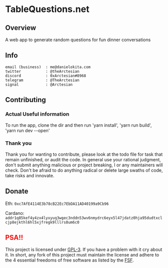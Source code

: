 # TableQuestions.net 

## Overview
A web app to generate random questions for fun dinner conversations

## Info

```
email (business)  : me@danielokita.com
twitter           : @theArctesian
discord           : 0xArctesian#8968
telegram          : @TheArctesian
signal            : @Arctesian
```

## Contributing

### Actual Useful information
To run the app, clone the dir and then run 'yarn install', 'yarn run build', 'yarn run dev --open'


### Thank you
Thank you for wanting to contribute, please look at the todo file for task that remain unfinished, or audit the code. In general use your rational judgment, don't submit anything malicious or project breaking, I or any maintainers will check. Don't be afraid to do anything radical or delete large swaths of code, take risks and innovate.

## Donate 
Eth: `0xc7AfE4114E3b78cB22Ec7EbDA11AD40199a9Cb96`

Cardano: `addr1q85kef4y4zx4lyxyuq3wgec3nddn53wv6nmydrc6eyx5l47jdatz0hja95dudtxclcjp8ejkthl6hl5xjfregk9lllrs8um6c0`


## <span style="color: red"> PSA!! </span>

This project is licensed under [GPL-3](https://www.gnu.org/licenses/quick-guide-gplv3.html). If you have a problem with it cry about it. In short, any fork of this project must maintain the license and adhere to the 4 essential freedoms of free software as listed by the [FSF](https://www.gnu.org/philosophy/free-sw.en.html).
